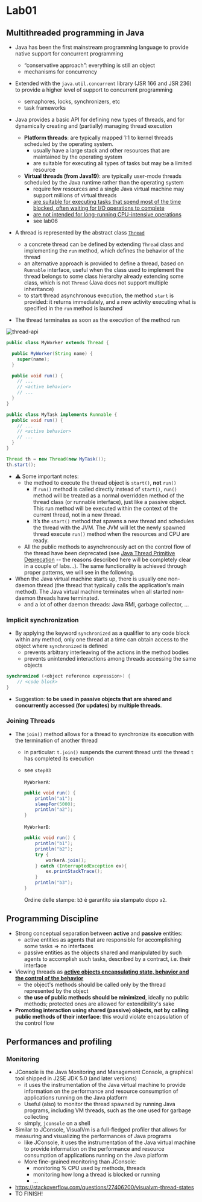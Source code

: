 # Lab01

## Multithreaded programming in Java

- Java has been the first mainstream programming language to provide native support for concurrent programming
  - “conservative approach”: everything is still an object
  - mechanisms for concurrency
- Extended with the `java.util.concurrent` library (JSR 166 and JSR 236) to provide a higher level of support to concurrent programming
  - semaphores, locks, synchronizers, etc
  - task frameworks

- Java provides a basic API for defining new types of threads, and for dynamically creating and (partially) managing thread execution
  - **Platform threads**: are typically mapped 1:1 to kernel threads scheduled by the operating system.
    - usually have a large stack and other resources that are maintained by the operating system
    - are suitable for executing all types of tasks but may be a limited resource
  - **Virtual threads (from Java19)**: are typically user-mode threads scheduled by the Java runtime rather than the operating system
    - require few resources and a single Java virtual machine may support millions of virtual threads
    - <ins>are suitable for executing tasks that spend most of the time blocked, often waiting for I/O operations to complete</ins>
    - <ins>are not intended for long-running CPU-intensive operations</ins>
    - see lab06
- A thread is represented by the abstract class [`Thread`](https://docs.oracle.com/en/java/javase/17/docs/api/java.base/java/lang/Thread.html#stop())
  - a concrete thread can be defined by extending `Thread` class and implementing the `run` method, which defines the behavior of the thread
  - an alternative approach is provided to define a thread, based on `Runnable` interface, useful when the class used to implement the thread belongs to some class hierarchy already extending some class, which is not `Thread` (Java does not support multiple inheritance)
  - to start thread asynchronous execution, the method `start` is provided: it returns immediately, and a new activity executing what is specified in the `run` method is launched
- The thread terminates as soon as the execution of the method run

![thread-api](http://www.plantuml.com/plantuml/svg/bLNRKjim47ttLwX-0eFz0NuYaBIJAQGT2CDBPpgAlOb5PCcZ2o73yEzTonVPO4hhbqIxPrVdhBJQ2sseChRan1GAQ1xJYWM11aC4BK5ND8CxgAYYHYeYf80WGDkUxe0yqYUQS2fsv2KW-35XG6qnWDnQ8UY6G-kelpDbnScfMxu6xaT80uJ3rX2vxIDIyjMAp30fA2VBFg4fg26wa9RdP0Fabs1bnQ441A3XIAWuaenJhScXaDe110eJ6MX25JXg8aUiaKqyF4Dck-1MUjBmQlAidOdq--X9KGsgrJMqO55tOD8-w7F4kIjuIkwCOcBt7Z_jxV-ye5p3ibToHh5yJt0bhJ0dfsajVGAKMQLGLSS_RVLE87DRLdS6Ztoe4falNHYNOkVDU6rMIFCDiZ5rt4Veduf9nSpnHC2X--yeZpFqi3TwQXzoC-0L96xj4UvIAbkP0IalhlU2KxEHaWCLWsYz_1GnurZk3tnp2gKKayueUfGCNL7qpbOopfbkYZlo-nvg2iW1gZ5wcCjrzdY3EDP6Ld4yp88sgojiZxTc1TgMq5kdshQfUPg6ZbdOHqVHNDP8Oh4PiUSSbG6HA385T6qtijzZG1YsrCEGr7qy025Dn-0lLBn6psSEbO8CBqR-nRVCkc2Qb60AYNsklPs90khcu4TYXQPRmESbz-wI7d5JwjuI9Z8fD4EAmdX4VRtgXsSOHTM66KNL4T-VWZunQLNo7uhy2Ks9mgum7qd8CGUNsJwk5BxUN_vzJt_yqrl2C-hMHEEzncrwo1RdH7tg1sQA-YGRvkuiUyoXO5b12ggn622GOfTrpAvTsNBKsuFtTxLuEEyNj_UhrUpoUk4jbzS_hhulvjxmC5kkbwjlth1UtYpclz-R5xStozLilPWFRtux4c9RnUF71ltDqBWvFaYr1uMrgUTDDqLwxvhg_TH82LfNaYGaR0P3sCK65vW9v_CV "thread-api")


```java
public class MyWorker extends Thread {

  public MyWorker(String name) {
    super(name);
  }

  public void run() { 
    // ...
    // <active behavior>
    // ...
  }
}
```

```java
public class MyTask implements Runnable {
  public void run() {
    // ...
    // <active behavior>
    // ...
  }
}

Thread th = new Thread(new MyTask());
th.start();
```
- :warning: Some important notes:
  - the method to execute the thread object is `start()`, **not** `run()`
    - If `run()` method is called directly instead of `start()`, `run()` method will be treated as a normal overridden method of the thread class (or runnable interface), just like a passive object. This run method will be executed within the context of the current thread, not in a new thread.
    - It’s the `start()` method that spawns a new thread and schedules the thread with the JVM. The JVM will let the newly spawned thread execute `run()` method when the resources and CPU are ready.
  - All the public methods to asynchronously act on the control flow of the thread have been deprecated (see [Java Thread Primitive Deprecation](https://docs.oracle.com/en/java/javase/17/docs/api/java.base/java/lang/doc-files/threadPrimitiveDeprecation.html) -- the reasons described here will be completely clear in a couple of labs...). The same functionality is achieved through proper patterns, we will see in the following.
- When the Java virtual machine starts up, there is usually one non-daemon thread (the thread that typically calls the application's main method). The Java virtual machine terminates when all started non-daemon threads have terminated.
  - and a lot of other daemon threads: Java RMI, garbage collector, ...

### Implicit synchronization

- By applying the keyword `synchronized` as a qualifier to any code block within any method, only one thread at a time can obtain access to the object where `synchronized` is defined
  - prevents arbitrary interleaving of the actions in the method bodies
  - prevents unintended interactions among threads accessing the same objects

```java
synchronized (<object reference expression>) {     
    // <code block>
}  
```

- Suggestion: **to be used in passive objects that are shared and concurrently accessed (for updates) by multiple threads**.

### Joining Threads

- The `join()` method allows for a thread to synchronize its execution with the termination of another thread
  - in particular: `t.join()` suspends the current thread until the thread `t` has completed its execution
  - see `step03`
  
    `MyWorkerA`:
    ```java
    public void run() {
        println("a1");
        sleepFor(5000);
        println("a2");
    }
    ```

    `MyWorkerB`:
    ```java
    public void run() {
        println("b1");
        println("b2");
        try {
            workerA.join();
        } catch (InterruptedException ex){
            ex.printStackTrace();
        }
        println("b3");
    }
    ```

    Ordine delle stampe: `b3` è garantito sia stampato dopo `a2`.

## Programming Discipline

- Strong conceptual separation between **active** and **passive** entities:
  - active entities as agents that are responsible for accomplishing some tasks $\Rightarrow$ no interfaces
  - passive entities as the objects shared and manipulated by such agents to accomplish such tasks, described by a contract, i.e. their interface
- Viewing threads as <ins>**active objects encapsulating state, behavior and the control of the behavior**</ins>
  - the object's methods should be called only by the thread represented by the object
  - **the use of public methods should be minimized**, ideally no public methods; protected ones are allowed for extendibility's sake
- **Promoting interaction using shared (passive) objects, not by calling public methods of their interface**: this would violate encapsulation of the control flow

## Performances and profiling

### Monitoring

- JConsole is the Java Monitoring and Management Console, a graphical tool shipped in J2SE JDK 5.0 (and later versions)
  - it uses the instrumentation of the Java virtual machine to provide information on the performance and resource consumption of applications running on the Java platform
  - Useful (also) to monitor the thread spawned by running Java programs, including VM threads, such as the one used for garbage collecting
  - simply, `jconsole` on a shell
- Similar to JConsole, VisualVm is a full-fledged profiler that allows for measuring and visualizing the performances of Java programs
  - like JConsole, it uses the instrumentation of the Java virtual machine to provide information on the performance and resource consumption of applications running on the Java platform
  - More fine-grained monitoring than JConsole:
    - monitoring % CPU used by methods, threads
    - monitoring how long a thread is blocked or running
    - ...
- https://stackoverflow.com/questions/27406200/visualvm-thread-states
- TO FINISH!